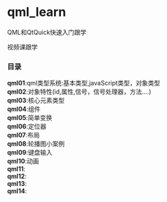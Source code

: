 # qml_learn
QML和QtQuick快速入门跟学

视频课跟学



### 目录

**qml01**:qml类型系统:基本类型,javaScript类型，对象类型<br/>
**qml02**:对象特性(id,属性,信号，信号处理器，方法....)<br/>
**qml03**:核心元素类型<br/>
**qml04**:组件<br/>
**qml05**:简单变换<br/>
**qml06**:定位器<br/>
**qml07**:布局<br/>
**qml08**:轮播图小案例<br/>
**qml09**:键盘输入<br/>
**qml10**:动画<br/>
**qml11**:<br/>
**qml12**:<br/>
**qml13**:<br/>
**qml14**:<br/>
